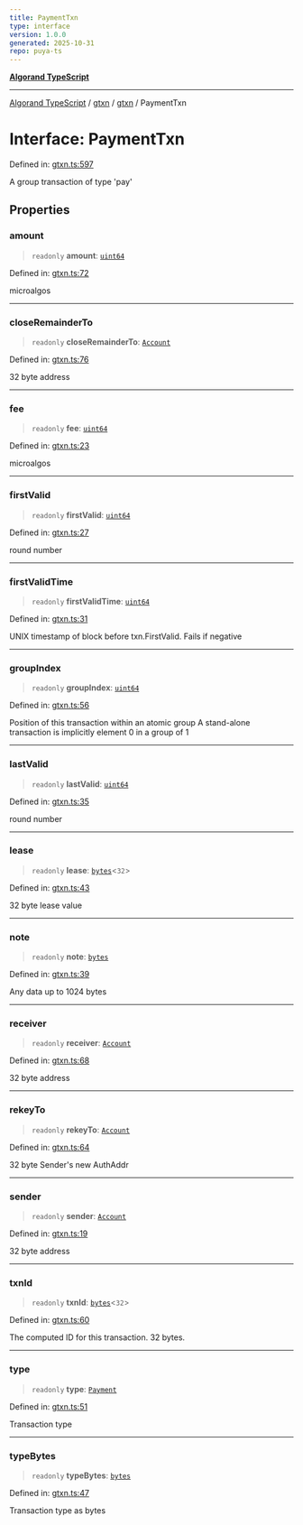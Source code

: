 ```yaml
---
title: PaymentTxn
type: interface
version: 1.0.0
generated: 2025-10-31
repo: puya-ts
---
```

[**Algorand TypeScript**](../../../../README.md)

***

[Algorand TypeScript](../../../../modules.md) / [gtxn](../../../README.md) / [gtxn](../README.md) / PaymentTxn

# Interface: PaymentTxn

Defined in: [gtxn.ts:597](https://github.com/algorandfoundation/puya-ts/blob/main/packages/algo-ts/src/gtxn.ts#L597)

A group transaction of type 'pay'

## Properties

### amount

> `readonly` **amount**: [`uint64`](../../../../index/type-aliases/uint64.md)

Defined in: [gtxn.ts:72](https://github.com/algorandfoundation/puya-ts/blob/main/packages/algo-ts/src/gtxn.ts#L72)

microalgos

***

### closeRemainderTo

> `readonly` **closeRemainderTo**: [`Account`](../../../../index/type-aliases/Account.md)

Defined in: [gtxn.ts:76](https://github.com/algorandfoundation/puya-ts/blob/main/packages/algo-ts/src/gtxn.ts#L76)

32 byte address

***

### fee

> `readonly` **fee**: [`uint64`](../../../../index/type-aliases/uint64.md)

Defined in: [gtxn.ts:23](https://github.com/algorandfoundation/puya-ts/blob/main/packages/algo-ts/src/gtxn.ts#L23)

microalgos

***

### firstValid

> `readonly` **firstValid**: [`uint64`](../../../../index/type-aliases/uint64.md)

Defined in: [gtxn.ts:27](https://github.com/algorandfoundation/puya-ts/blob/main/packages/algo-ts/src/gtxn.ts#L27)

round number

***

### firstValidTime

> `readonly` **firstValidTime**: [`uint64`](../../../../index/type-aliases/uint64.md)

Defined in: [gtxn.ts:31](https://github.com/algorandfoundation/puya-ts/blob/main/packages/algo-ts/src/gtxn.ts#L31)

UNIX timestamp of block before txn.FirstValid. Fails if negative

***

### groupIndex

> `readonly` **groupIndex**: [`uint64`](../../../../index/type-aliases/uint64.md)

Defined in: [gtxn.ts:56](https://github.com/algorandfoundation/puya-ts/blob/main/packages/algo-ts/src/gtxn.ts#L56)

Position of this transaction within an atomic group
A stand-alone transaction is implicitly element 0 in a group of 1

***

### lastValid

> `readonly` **lastValid**: [`uint64`](../../../../index/type-aliases/uint64.md)

Defined in: [gtxn.ts:35](https://github.com/algorandfoundation/puya-ts/blob/main/packages/algo-ts/src/gtxn.ts#L35)

round number

***

### lease

> `readonly` **lease**: [`bytes`](../../../../index/type-aliases/bytes.md)\<`32`\>

Defined in: [gtxn.ts:43](https://github.com/algorandfoundation/puya-ts/blob/main/packages/algo-ts/src/gtxn.ts#L43)

32 byte lease value

***

### note

> `readonly` **note**: [`bytes`](../../../../index/type-aliases/bytes.md)

Defined in: [gtxn.ts:39](https://github.com/algorandfoundation/puya-ts/blob/main/packages/algo-ts/src/gtxn.ts#L39)

Any data up to 1024 bytes

***

### receiver

> `readonly` **receiver**: [`Account`](../../../../index/type-aliases/Account.md)

Defined in: [gtxn.ts:68](https://github.com/algorandfoundation/puya-ts/blob/main/packages/algo-ts/src/gtxn.ts#L68)

32 byte address

***

### rekeyTo

> `readonly` **rekeyTo**: [`Account`](../../../../index/type-aliases/Account.md)

Defined in: [gtxn.ts:64](https://github.com/algorandfoundation/puya-ts/blob/main/packages/algo-ts/src/gtxn.ts#L64)

32 byte Sender's new AuthAddr

***

### sender

> `readonly` **sender**: [`Account`](../../../../index/type-aliases/Account.md)

Defined in: [gtxn.ts:19](https://github.com/algorandfoundation/puya-ts/blob/main/packages/algo-ts/src/gtxn.ts#L19)

32 byte address

***

### txnId

> `readonly` **txnId**: [`bytes`](../../../../index/type-aliases/bytes.md)\<`32`\>

Defined in: [gtxn.ts:60](https://github.com/algorandfoundation/puya-ts/blob/main/packages/algo-ts/src/gtxn.ts#L60)

The computed ID for this transaction. 32 bytes.

***

### type

> `readonly` **type**: [`Payment`](../../../../index/enumerations/TransactionType.md#payment)

Defined in: [gtxn.ts:51](https://github.com/algorandfoundation/puya-ts/blob/main/packages/algo-ts/src/gtxn.ts#L51)

Transaction type

***

### typeBytes

> `readonly` **typeBytes**: [`bytes`](../../../../index/type-aliases/bytes.md)

Defined in: [gtxn.ts:47](https://github.com/algorandfoundation/puya-ts/blob/main/packages/algo-ts/src/gtxn.ts#L47)

Transaction type as bytes
